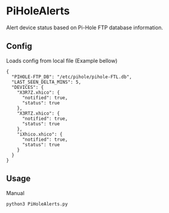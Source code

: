 # PiHoleAlerts

Alert device status based on Pi-Hole FTP database information.

## Config

Loads config from local file (Example bellow)

```
{
  "PIHOLE-FTP_DB": "/etc/pihole/pihole-FTL.db",
  "LAST_SEEN_DELTA_MINS": 5,
  "DEVICES": {
    "X3R7Z.xhico": {
      "notified": true,
      "status": true
    },
    "X3RTZ.xhico": {
      "notified": true,
      "status": true
    },
    "iXhico.xhico": {
      "notified": true,
      "status": true
    }
  }
}
```

## Usage

Manual

```
python3 PiHoleAlerts.py
```
